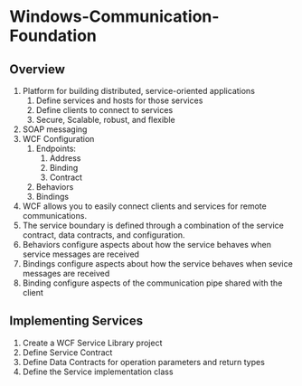 # Windows-Communication-Foundation

## Overview
1. Platform for building distributed, service-oriented applications
    1. Define services and hosts for those services
    2. Define clients to connect to services
    3. Secure, Scalable, robust, and flexible
2. SOAP messaging
3. WCF Configuration
    1. Endpoints:
        1. Address
        2. Binding
        3. Contract
    2. Behaviors
    3. Bindings
4. WCF allows you to easily connect clients and services for remote communications.
5. The service boundary is defined through a combination of the service contract, data contracts, and configuration.
6. Behaviors configure aspects about how the service behaves when service messages are received
7. Bindings configure aspects about how the service behaves when sevice messages are received 
8. Binding configure aspects of the communication pipe shared with the client

## Implementing Services
1. Create a WCF Service Library project
2. Define Service Contract
3. Define Data Contracts for operation parameters and return types
4. Define the Service implementation class